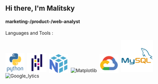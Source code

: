 <div id="header" align="left">
  <h2> Hi there, I'm Malitsky </h2>
   <h4> marketing-/product-/web-analyst </h4>
</div>

Languages and Tools :
<div alignk='center'>
  <img src="https://github.com/devicons/devicon/blob/master/icons/python/python-original-wordmark.svg" title="Python" alt="Python" width="60" height="60"/>&nbsp;
  <img src="https://github.com/devicons/devicon/blob/master/icons/pandas/pandas-original.svg" title="Pandas" alt="Pandas" width="60" height="60"/>&nbsp;
  <img src="https://github.com/devicons/devicon/blob/master/icons/numpy/numpy-original.svg" title="Numpy" alt="Numpy" width="60" height="60"style="vertical-align:bottom"/>&nbsp;
  <img src="https://upload.wikimedia.org/wikipedia/commons/8/84/Matplotlib_icon.svg" title="Matplotlib" alt="Matplotlib" width="60" height="60"style="vertical-align:bottom"/>&nbsp;
  <img src="https://github.com/devicons/devicon/blob/master/icons/googlecloud/googlecloud-original.svg" title="Google" alt="Google" width="60" height="60"style="vertical-align:bottom"/>&nbsp;
  <img src="https://github.com/devicons/devicon/blob/master/icons/mysql/mysql-original-wordmark.svg" title="mysql" alt="mysql" width="100" height="100"/>&nbsp;
  <img src="https://upload.wikimedia.org/wikipedia/commons/8/89/Logo_Google_Analytics.svg" title="Google_lytics" alt="Google_lytics" width="100" height="100"/>&nbsp;
</div>


